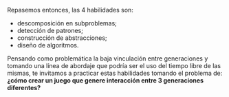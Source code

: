 Repasemos entonces, las 4 habilidades son:

* descomposición en subproblemas;
* detección de patrones;
* construcción de abstracciones;
* diseño de algoritmos.

Pensando como problemática la baja vinculación entre generaciones y tomando una línea de abordaje que podría ser el uso del tiempo libre de las mismas, te invitamos a practicar estas habilidades tomando el problema de:
**¿cómo crear un juego que genere interacción entre 3 generaciones diferentes?**
